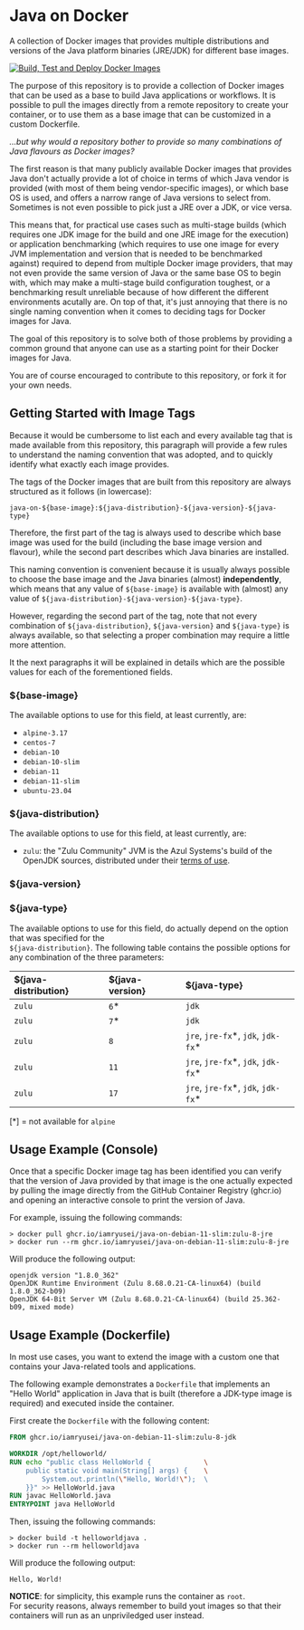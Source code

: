 # Java on Docker
A collection of Docker images that provides multiple distributions and versions of the Java platform binaries (JRE/JDK) for different base images.

[![Build, Test and Deploy Docker Images](https://github.com/iamryusei/java-on-docker/actions/workflows/workflow.yml/badge.svg?branch=master)](https://github.com/iamryusei/java-on-docker/actions/workflows/workflow.yml)

The purpose of this repository is to provide a collection of Docker images that can be used as a base to build Java applications
or workflows. It is possible to pull the images directly from a remote repository to create your container, or to use them as a
base image that can be customized in a custom Dockerfile.

_...but why would a repository bother to provide so many combinations of Java flavours as Docker images?_

The first reason is that many publicly available Docker images that provides Java don't actually provide
a lot of choice in terms of which Java vendor is provided (with most of them being vendor-specific images),
or which base OS is used, and offers a narrow range of Java versions to select from. Sometimes is not even
possible to pick just a JRE over a JDK, or vice versa.

This means that, for practical use cases such as multi-stage builds (which requires one JDK image for the build
and one JRE image for the execution) or application benchmarking (which requires to use one image for every JVM
implementation and version that is needed to be benchmarked against) required to depend from multiple Docker
image providers, that may not even provide the same version of Java or the same base OS to begin with, which may
make a multi-stage build configuration toughest, or a benchmarking result unreliable because of how different the
different environments acutally are.
On top of that, it's just annoying that there is no single naming convention when it comes to deciding tags for Docker images for Java.

The goal of this repository is to solve both of those problems by providing a common ground that anyone can use
as a starting point for their Docker images for Java.

You are of course encouraged to contribute to this repository, or fork it for your own needs.

## Getting Started with Image Tags
Because it would be cumbersome to list each and every available tag that is made available from this repository,
this paragraph will provide a few rules to understand the naming convention that was adopted, and to quickly
identify what exactly each image provides.

The tags of the Docker images that are built from this repository are always structured as it follows
(in lowercase):

`java-on-${base-image}:${java-distribution}-${java-version}-${java-type}`

Therefore, the first part of the tag is always used to describe which base image was used for the build
(including the base image version and flavour), while the second part describes which Java binaries are installed.

This naming convention is convenient because it is usually always possible to choose the base image and the
Java binaries (almost) **independently**, which means that any value of `${base-image}` is available with (almost)
any value of `${java-distribution}-${java-version}-${java-type}`.

However, regarding the second part of the tag, note that not every combination of `${java-distribution}`,
`${java-version}` and `${java-type}` is always available, so that selecting a proper combination may require
a little more attention.

It the next paragraphs it will be explained in details which are the possible values for each of the forementioned fields.

### ${base-image}
The available options to use for this field, at least currently, are:
- `alpine-3.17`
- `centos-7`
- `debian-10`
- `debian-10-slim`
- `debian-11`
- `debian-11-slim`
- `ubuntu-23.04`

### ${java-distribution}
The available options to use for this field, at least currently, are:
- `zulu`: the "Zulu Community" JVM is the Azul Systems's build of the OpenJDK sources, distributed under their [terms of use](https://www.azul.com/products/core/openjdk-terms-of-use/).

### ${java-version}
### ${java-type}
The available options to use for this field, do actually depend on the option 
that was specified for the \
`${java-distribution}`.
The following table contains the possible options for any combination of the three parameters:

| ${java-distribution} | ${java-version} | ${java-type}                         |
| :------------------- | :-------------- | :----------------------------------- |
| `zulu`               | `6`\*           | `jdk`                                |
| `zulu`               | `7`\*           | `jdk`                                |
| `zulu`               | `8`             | `jre`, `jre-fx`\*, `jdk`, `jdk-fx`\* |
| `zulu`               | `11`            | `jre`, `jre-fx`\*, `jdk`, `jdk-fx`\* |
| `zulu`               | `17`            | `jre`, `jre-fx`\*, `jdk`, `jdk-fx`\* |

[*] = not available for `alpine`

## Usage Example (Console)
Once that a specific Docker image tag has been identified you can verify that
the version of Java provided by that image is the one actually expected by pulling
the image directly from the GitHub Container Registry (ghcr.io) and opening an
interactive console to print the version of Java.

For example, issuing the following commands:
```
> docker pull ghcr.io/iamryusei/java-on-debian-11-slim:zulu-8-jre
> docker run --rm ghcr.io/iamryusei/java-on-debian-11-slim:zulu-8-jre
```

Will produce the following output:
```
openjdk version "1.8.0_362"
OpenJDK Runtime Environment (Zulu 8.68.0.21-CA-linux64) (build 1.8.0_362-b09)
OpenJDK 64-Bit Server VM (Zulu 8.68.0.21-CA-linux64) (build 25.362-b09, mixed mode)
```

## Usage Example (Dockerfile)
In most use cases, you want to extend the image with a custom one that
contains your Java-related tools and applications.

The following example demonstrates a `Dockerfile` that implements
an "Hello World" application in Java that is built (therefore a JDK-type
image is required) and executed inside the container.

First create the `Dockerfile` with the following content:
```Dockerfile
FROM ghcr.io/iamryusei/java-on-debian-11-slim:zulu-8-jdk

WORKDIR /opt/helloworld/
RUN echo "public class HelloWorld {             \
    public static void main(String[] args) {    \
        System.out.println(\"Hello, World!\");  \ 
    }}" >> HelloWorld.java
RUN javac HelloWorld.java
ENTRYPOINT java HelloWorld
```

Then, issuing the following commands:
```
> docker build -t helloworldjava .
> docker run --rm helloworldjava
```

Will produce the following output:
```
Hello, World!
```

**NOTICE**: for simplicity, this example runs the container as `root`.\
For security reasons, always remember to build yout images so that
their containers will run as an unpriviledged user instead.